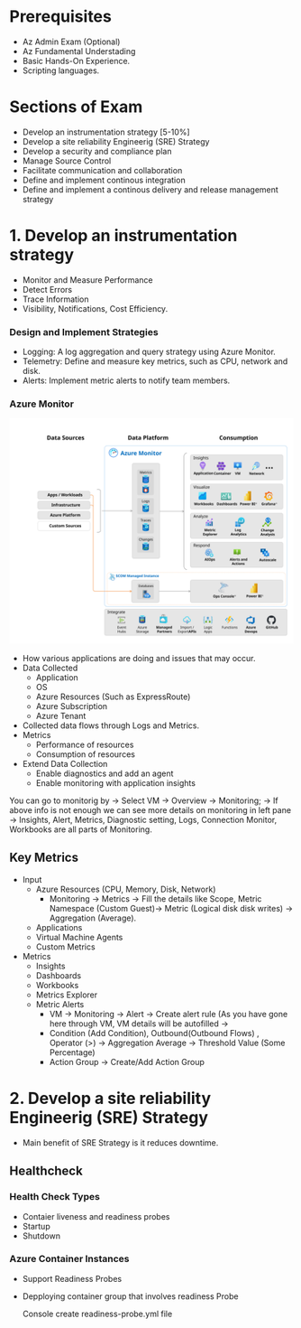 # Prerequisites
- Az Admin Exam (Optional)
- Az Fundamental Understading
- Basic Hands-On Experience.
- Scripting languages.

# Sections of Exam
- Develop an instrumentation strategy [5-10%]
- Develop a site reliability Engineerig (SRE) Strategy
- Develop a security and compliance plan
- Manage Source Control
- Facilitate communication and collaboration
- Define and implement continous integration
- Define and implement a continous delivery and release management strategy

# 1. Develop an instrumentation strategy
- Monitor and Measure Performance
- Detect Errors
- Trace Information
- Visibility, Notifications, Cost Efficiency.

### Design and Implement Strategies
- Logging: A log aggregation and query strategy using Azure Monitor.
- Telemetry: Define and measure key metrics, such as CPU, network and disk.
- Alerts: Implement metric alerts to notify team members.

### Azure Monitor
![](AzureMonitor.svg)  
- How various applications are doing and issues that may occur.
- Data Collected
  - Application
  - OS
  - Azure Resources (Such as ExpressRoute)
  - Azure Subscription
  - Azure Tenant
- Collected data flows through Logs and Metrics.
- Metrics
  - Performance of resources
  - Consumption of resources
- Extend Data Collection
  - Enable diagnostics and add an agent
  - Enable monitoring with application insights

 You can go to monitorig by
 -> Select VM -> Overview -> Monitoring;
 -> If above info is not enough we can see more details on monitoring in left pane
 -> Insights, Alert, Metrics, Diagnostic setting, Logs, Connection Monitor, Workbooks are all parts of Monitoring.

## Key Metrics
- Input
  - Azure Resources (CPU, Memory, Disk, Network)
    - Monitoring -> Metrics -> Fill the details like Scope, Metric Namespace (Custom Guest)-> Metric (Logical disk disk writes) -> Aggregation (Average).
  - Applications
  - Virtual Machine Agents
  - Custom Metrics
- Metrics
  - Insights
  - Dashboards
  - Workbooks
  - Metrics Explorer
  - Metric Alerts
    - VM -> Monitoring -> Alert -> Create alert rule (As you have gone here through VM, VM details will be autofilled ->
    - Condition (Add Condition), Outbound(Outbound Flows) , Operator (>) -> Aggregation Average -> Threshold Value (Some Percentage)
    - Action Group -> Create/Add Action Group

# 2. Develop a site reliability Engineerig (SRE) Strategy
- Main benefit of SRE Strategy is it reduces downtime.

## Healthcheck
### Health Check Types
- Contaier liveness and readiness probes
- Startup
- Shutdown

### Azure Container Instances
- Support Readiness Probes
- Depploying container group that involves readiness Probe

    Console
    create readiness-probe.yml file
    

